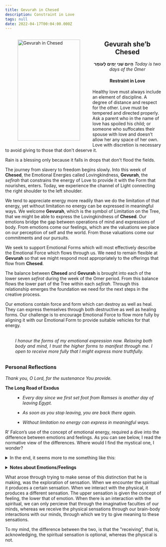 ```yaml
---
title: Gevurah in Chesed
description: Constraint in Love
tags: null
date: 2022-04-17T00:04:00.000Z
---
```

<figure style='float: left'>
 <a href='/posts/img/neshama/freedom/Tree%20of%20Life%2001%20-%20both%20noD%20(Gevurah%20in%20Chesed).png'>
   <img src='/posts/img/neshama/freedom/Tree%20of%20Life%2001%20-%20both%20noD%20(Gevurah%20in%20Chesed)_200x323.png' alt='Gevurah in Chesed' width='200' height='323' />
 </a>
</figure>

<div style="text-align:center">
<h2>Gevurah she’b Chesed</h2>
<p>
<span dir="rtl"><b>הָיום שְׁנִי יָמִים לָעוֹמֵר</b></span>
<i>Today is two days of the Omer</i>

<h4>Restraint in Love</h4>

</div>

<div class="abstract">
<p>
Healthy love must always include an element of discipline. A degree of distance and respect for the other. Love must be tempered and directed properly. Ask a parent who in the name of love has spoiled his child; or someone who suffocates their spouse with love and doesn't allow her any space of her own. Love with discretion is necessary to avoid giving to those that don't deserve it.
</p>
<p>
Rain is a blessing only because it falls in drops that don't flood the fields.
</p>
</div>

The journey from slavery to freedom begins slowly. Into this week of **Chesed**, the Emotional Energies called Lovingkindness, **Gevurah**, the _sefirah_ that constrains the energy of Love to provide it with the Form that nourishes, enters. Today, we experience the channel of Light connecting the right shoulder to the left shoulder.

We tend to appreciate energy more readily than we do the limitation of that energy, yet without limitation no energy can be expressed in meaningful ways. We welcome **Gevurah**, which is the symbol of Limitation on the Tree, that we might be able to express the Lovingkindness of **Chesed**. Our emotions bridge the gap between operations of mind and expressions of body. From emotions come our feelings, which are the valuations we place on our perception of self and the world. From those valuations come our commitments and our pursuits.

We seek to support Emotional Forms which will most effectively describe the Emotional Force which flows through us. We need to remain flexible at **Gevurah** so that we might respond most appropriately to the offerings that flow from **Chesed**.

The balance between **Chesed** and **Gevurah** is brought into each of the lower seven _sefirot_ during the week of the Omer period. From this balance flows the lower part of the Tree within each _sefirah_. Through this relationship emerges the foundation we need for the next steps in the creative process.

Our emotions contain force and form which can destroy as well as heal. They can express themselves through both destructive as well as healing forms. Our challenge is to encourage Emotional Force to flow more fully by aligning it with our Emotional Form to provide suitable vehicles for that energy.

<div style="font-style: italic; margin: 2rem; text-align: justify">
I honour the forms of my emotional expression now. Relaxing both body and mind, I trust the higher forms to manifest through me. I open to receive more fully that I might express more truthfully.
</div>

<h3>Personal Reflections</h3>

<p style="font-style: italic">
Thank you, O Lord, for the sustenance You provide.
</p>

**The Long Road of Exodus**

<div style="margin-left: 2rem; font-style: italic">

- Every day since we first set foot from Ramses is another day of leaving Egypt.</p>
- As soon as you stop leaving, you are back there again.</p>
- Without limitation no energy can express in meaningful ways.</p>

</div>

R’ Falcon’s use of the concept of emotional energy, required a dive into the difference between emotions and feelings. As you can see below, I read the normative view of the differences. Where would I find the mystical one, I wonder?

<details>
<summary class='button is-outlined'>
 In the end, it seems more to me something like this:&nbsp;<i class='fa fa-solid fa-caret-down'></i>
</summary>
<p>
<div class="note">

Upper (spiritual) -> (feelings) || _mind_ || (emotions) <- Lower (physical).

To explain: The mind "interprets" the feelings that come from the upper, or spiritual, realm as well as the sensations that produce emotions that we receive as a result of our interaction with the world around us.

I do not think that contradicts what seems to me his description of the above situation: “Our emotions bridge the gap between operations of mind and expressions of body.”

I have just placed our mind (the only place we are cognisant of our behaviour) between the spiritual realm and the material realm.

A fundamental difference between feelings and emotions is that feelings are experienced consciously, while emotions manifest either consciously or subconsciously. Emotion is a “feedback system whose influence on behaviour is indirect.”

Most people want to “feel more positive than negative.” Yet the emotions that cause a positive experience are shown to change between cultures.

|                                                                           | EMOTIONS versus FEELINGS                                   |                  |
| ------------------------------------------------------------------------- | ---------------------------------------------------------- | ---------------- |
| **Emotions**                                                              | **Feelings**                                               |                  |
| Emotions are physical states that arise as a response to external stimuli | Feelings are mental associations and reactions to emotions | _And to thoughts?_ |
| Aroused before feelings                                                   | Caused by emotions                                         | _And by spritual influences too?_             |
| Physical states                                                           | Mental associations and reactions                          |                  |
| Can be observed through the physical reaction                             | Can be hidden                                              |                  |

Emotions are natural phenomenon. They can be considered as physical and instinctive since they arise from our bodies’ responses to external stimuli. For example, when you are in an unknown place, you may feel a range of emotions such as curiosity and fear. Since emotions are physical states, they can be measured by physical factors such as facial expressions, body language, blood flow, etc. Emotions are considered to be irrational, illogical and unreasonable since they are carried out by the limbic system, which is separate from the neocortex, which deals with reasoning, conscious thoughts, and decision making.

Feelings are mental experiences of body states, which arise as the brain interprets emotions, themselves physical states arising from the body’s responses to external stimuli.
</div>
</details>

<p></p>

<details>
<summary class='button is-outlined'>
 <b>Notes about Emotions/Feelings</b>&nbsp;<i class='fa fa-solid fa-caret-down'></i>
</summary>
<p>
<div class="note">

<h3></h3>

Emotions originate in the subcortical region, the amygdala, and the ventromedial prefrontal cortices, which cause [biochemical reactions](https://thebestbrainpossible.com/whats-the-difference-between-feelings-and-emotions/) to occur and change our physical state.

Because emotions are basically a neurochemical reaction from a stimulus, they are also considered to be [unconscious and instinctive](https://imotions.com/blog/difference-feelings-emotions/). It is possible to bring these emotions out into consciousness through psychotherapy, though.

According to psychologists Paul Ekman and Wallace Friesen, there are six basic emotions that all humans can experience. These emotional responses are:

- Happiness
- Sadness
- Fear
- Disgust
- Anger
- Surprise
- In addition to these six basic emotions and universal facial expressions, there are often sounds that can accompany them. This is known as [universal human signalling](https://www.paulekman.com/wp-content/uploads/2013/07/Basic-Emotions.pdf).

Nonetheless, they are still essential in human interaction and forming relationships with each other, and they have had a crucial role in the evolution of our species since these basic emotions have also been observed in non-human primates, especially the great apes.

In contrast to emotions, feelings originate in the neocortical region of the brain, and they are reactions to the emotions. Feelings form when your brain assigns a meaning to the emotional experience that you are having.

Because they are based on an emotional experience, feelings can be entirely subjective and vary from person to person. If we are to look at any basic emotion that was discussed in the previous section, you can attach the word feel, felt, or feeling to any of them.

For example, you can feel happy or angry, or you felt sad, or you’re feeling disgusted.

Feelings can become even more specific than these emotional responses, though, and they can also be brought up from your physical reactions to various things. Pain and hunger are a couple of examples of this. If you’re injured, you can feel pain, or if you haven’t eaten all day, you’re bound to feel hungry at some point.

All of this indicates that feelings are something that is noticed at the conscious level, and according to Antonio Damasio, who is a professor of Neuroscience at the University of Southern California, feelings are mental experiences of body states and arise as your brain interprets the subconscious emotions.

Unlike emotions, feelings are [completely conscious](https://counseling.online.wfu.edu/blog/difference-feelings-emotions/), and this is one of the key differences between them. However, not all conscious experiences are feelings necessarily; you are aware of what you’re seeing or hearing, or any of the primary senses, but they aren’t feelings.

Although they are two separate concepts, as you can see, they aren’t unrelated to each other by any means.

</div>
</p>
</details>

What arose through trying to make sense of this distinction that he is making, was the exploration of sensation. When we encounter the spiritual it produces a certain sensation. When we interact with the physical, it produces a different sensation. The upper sensation is given the concept of feeling, the lower that of emotion. When there is an interaction with the spiritual, we can only percieve that through the imaginative faculties of our minds, whereas we receive the physical sensations through our brain-body interactions with our minds, through which we try to give meaning to these sensations.

To my mind, the difference between the two, is that the "receiving", that is, acknowledging, the spiritual sensation is optional, whereas the physical is not.
